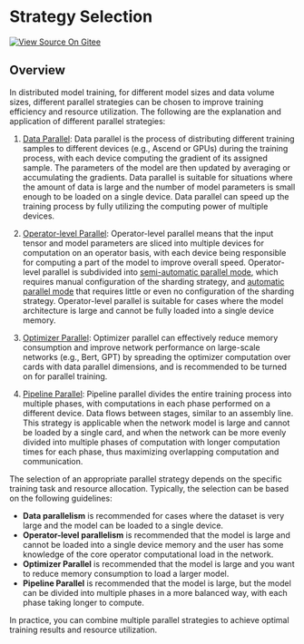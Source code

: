 # Strategy Selection

[![View Source On Gitee](https://mindspore-website.obs.cn-north-4.myhuaweicloud.com/website-images/r2.3.0/resource/_static/logo_source_en.svg)](https://gitee.com/mindspore/docs/blob/r2.3.0/tutorials/experts/source_en/parallel/strategy_select.md)

## Overview

In distributed model training, for different model sizes and data volume sizes, different parallel strategies can be chosen to improve training efficiency and resource utilization. The following are the explanation and application of different parallel strategies:

1. [Data Parallel](https://www.mindspore.cn/tutorials/experts/en/r2.3.0/parallel/data_parallel.html): Data parallel is the process of distributing different training samples to different devices (e.g., Ascend or GPUs) during the training process, with each device computing the gradient of its assigned sample. The parameters of the model are then updated by averaging or accumulating the gradients. Data parallel is suitable for situations where the amount of data is large and the number of model parameters is small enough to be loaded on a single device. Data parallel can speed up the training process by fully utilizing the computing power of multiple devices.

2. [Operator-level Parallel](https://www.mindspore.cn/tutorials/experts/en/r2.3.0/parallel/operator_parallel.html): Operator-level parallel means that the input tensor and model parameters are sliced into multiple devices for computation on an operator basis, with each device being responsible for computing a part of the model to improve overall speed. Operator-level parallel is subdivided into [semi-automatic parallel mode](https://www.mindspore.cn/tutorials/experts/en/r2.3.0/parallel/semi_auto_parallel.html), which requires manual configuration of the sharding strategy, and [automatic parallel mode](https://www.mindspore.cn/tutorials/experts/en/r2.3.0/parallel/semi_auto_parallel.html) that requires little or even no configuration of the sharding strategy. Operator-level parallel is suitable for cases where the model architecture is large and cannot be fully loaded into a single device memory.

3. [Optimizer Parallel](https://www.mindspore.cn/tutorials/experts/en/r2.3.0/parallel/optimizer_parallel.html): Optimizer parallel can effectively reduce memory consumption and improve network performance on large-scale networks (e.g., Bert, GPT) by spreading the optimizer computation over cards with data parallel dimensions, and is recommended to be turned on for parallel training.

4. [Pipeline Parallel](https://www.mindspore.cn/tutorials/experts/en/r2.3.0/parallel/pipeline_parallel.html): Pipeline parallel divides the entire training process into multiple phases, with computations in each phase performed on a different device. Data flows between stages, similar to an assembly line. This strategy is applicable when the network model is large and cannot be loaded by a single card, and when the network can be more evenly divided into multiple phases of computation with longer computation times for each phase, thus maximizing overlapping computation and communication.

The selection of an appropriate parallel strategy depends on the specific training task and resource allocation. Typically, the selection can be based on the following guidelines:

- **Data parallelism** is recommended for cases where the dataset is very large and the model can be loaded to a single device.
- **Operator-level parallelism** is recommended that the model is large and cannot be loaded into a single device memory and the user has some knowledge of the core operator computational load in the network.
- **Optimizer Parallel** is recommended that the model is large and you want to reduce memory consumption to load a larger model.
- **Pipeline Parallel** is recommended that the model is large, but the model can be divided into multiple phases in a more balanced way, with each phase taking longer to compute.

In practice, you can combine multiple parallel strategies to achieve optimal training results and resource utilization.
